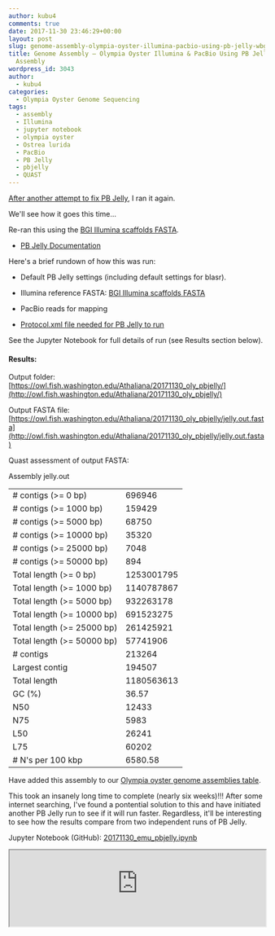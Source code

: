 ```yaml
---
author: kubu4
comments: true
date: 2017-11-30 23:46:29+00:00
layout: post
slug: genome-assembly-olympia-oyster-illumina-pacbio-using-pb-jelly-wbgi-scaffold-assembly-2
title: Genome Assembly – Olympia Oyster Illumina & PacBio Using PB Jelly w/BGI Scaffold
  Assembly
wordpress_id: 3043
author:
  - kubu4
categories:
  - Olympia Oyster Genome Sequencing
tags:
  - assembly
  - Illumina
  - jupyter notebook
  - olympia oyster
  - Ostrea lurida
  - PacBio
  - PB Jelly
  - pbjelly
  - QUAST
---
```


[After another attempt to fix PB Jelly](2017/11/30/troubleshooting-pb-jelly-install-on-emu-continued.html), I ran it again.

We'll see how it goes this time...

Re-ran this using the [BGI Illumina scaffolds FASTA](https://owl.fish.washington.edu/O_lurida_genome_assemblies_BGI/20161201/cdts-hk.genomics.cn/Ostrea_lurida/Ostrea_lurida.fa).





  * [PB Jelly Documentation](https://sourceforge.net/p/pb-jelly/wiki/Home/)



Here's a brief rundown of how this was run:



  * Default PB Jelly settings (including default settings for blasr).


  * Illumina reference FASTA: [BGI Illumina scaffolds FASTA](https://owl.fish.washington.edu/O_lurida_genome_assemblies_BGI/20161201/cdts-hk.genomics.cn/Ostrea_lurida/Ostrea_lurida.fa)


  * PacBio reads for mapping


  * [Protocol.xml file needed for PB Jelly to run](https://owl.fish.washington.edu/Athaliana/20171130_oly_pbjelly/Protocol.xml)



See the Jupyter Notebook for full details of run (see Results section below).



#### Results:



Output folder: [https://owl.fish.washington.edu/Athaliana/20171130_oly_pbjelly/](http://owl.fish.washington.edu/Athaliana/20171130_oly_pbjelly/)

Output FASTA file: [https://owl.fish.washington.edu/Athaliana/20171130_oly_pbjelly/jelly.out.fasta](http://owl.fish.washington.edu/Athaliana/20171130_oly_pbjelly/jelly.out.fasta)

Quast assessment of output FASTA:

<table >

<tr >
  Assembly
  jelly.out
</tr>

<tbody >
<tr >
  
<td ># contigs (>= 0 bp)
</td>
  
<td >696946
</td>
</tr>
<tr >
  
<td ># contigs (>= 1000 bp)
</td>
  
<td >159429
</td>
</tr>
<tr >
  
<td ># contigs (>= 5000 bp)
</td>
  
<td >68750
</td>
</tr>
<tr >
  
<td ># contigs (>= 10000 bp)
</td>
  
<td >35320
</td>
</tr>
<tr >
  
<td ># contigs (>= 25000 bp)
</td>
  
<td >7048
</td>
</tr>
<tr >
  
<td ># contigs (>= 50000 bp)
</td>
  
<td >894
</td>
</tr>
<tr >
  
<td >Total length (>= 0 bp)
</td>
  
<td >1253001795
</td>
</tr>
<tr >
  
<td >Total length (>= 1000 bp)
</td>
  
<td >1140787867
</td>
</tr>
<tr >
  
<td >Total length (>= 5000 bp)
</td>
  
<td >932263178
</td>
</tr>
<tr >
  
<td >Total length (>= 10000 bp)
</td>
  
<td >691523275
</td>
</tr>
<tr >
  
<td >Total length (>= 25000 bp)
</td>
  
<td >261425921
</td>
</tr>
<tr >
  
<td >Total length (>= 50000 bp)
</td>
  
<td >57741906
</td>
</tr>
<tr >
  
<td ># contigs
</td>
  
<td >213264
</td>
</tr>
<tr >
  
<td >Largest contig
</td>
  
<td >194507
</td>
</tr>
<tr >
  
<td >Total length
</td>
  
<td >1180563613
</td>
</tr>
<tr >
  
<td >GC (%)
</td>
  
<td >36.57
</td>
</tr>
<tr >
  
<td >N50
</td>
  
<td >12433
</td>
</tr>
<tr >
  
<td >N75
</td>
  
<td >5983
</td>
</tr>
<tr >
  
<td >L50
</td>
  
<td >26241
</td>
</tr>
<tr >
  
<td >L75
</td>
  
<td >60202
</td>
</tr>
<tr >
  
<td ># N's per 100 kbp
</td>
  
<td >6580.58
</td>
</tr>
</tbody>
</table>

Have added this assembly to our [Olympia oyster genome assemblies table](https://github.com/RobertsLab/project-olympia.oyster-genomic/wiki/Genome-Assemblies).

This took an insanely long time to complete (nearly six weeks)!!! After some internet searching, I've found a pontential solution to this and have initiated another PB Jelly run to see if it will run faster. Regardless, it'll be interesting to see how the results compare from two independent runs of PB Jelly.

Jupyter Notebook (GitHub): [20171130_emu_pbjelly.ipynb](https://github.com/sr320/LabDocs/blob/master/jupyter_nbs/sam/20171130_emu_pbjelly.ipynb)

<iframe src="https://render.githubusercontent.com/view/ipynb?commit=87d65add8efa1d529de364017472839a7f2236c3&enc;_url=68747470733a2f2f7261772e67697468756275736572636f6e74656e742e636f6d2f73723332302f4c6162446f63732f383764363561646438656661316435323964653336343031373437323833396137663232333663332f6a7570797465725f6e62732f73616d2f32303137313133305f656d755f70626a656c6c792e6970796e62&nwo;=sr320%2FLabDocs&path;=jupyter_nbs%2Fsam%2F20171130_emu_pbjelly.ipynb&repository;_id=13746500&repository;_type=Repository#656df5c8-43b5-49d3-8f01-ce6dba13ae6d" width="100%" same_height_as="window" scrolling="yes"></iframe>
